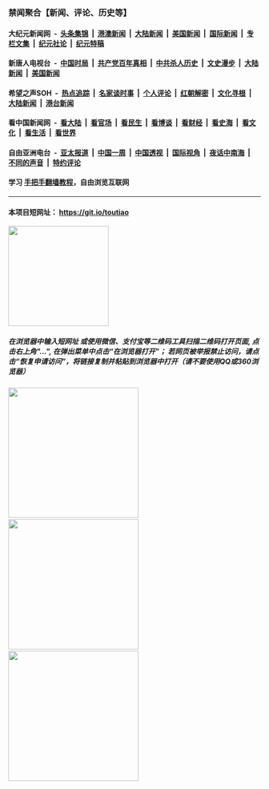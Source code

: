 ### 禁闻聚合【新闻、评论、历史等】

#### 大纪元新闻网 &nbsp;-&nbsp; [头条集锦](indexes/E头条集锦.md?t=02051701) &nbsp;|&nbsp; [港澳新闻](indexes/E港澳新闻.md?t=02051701)  &nbsp;|&nbsp; [大陆新闻](indexes/E大陆新闻.md?t=02051701) &nbsp;|&nbsp; [美国新闻](indexes/E美国新闻.md?t=02051701) &nbsp;|&nbsp; [国际新闻](indexes/E国际新闻.md?t=02051701) &nbsp;|&nbsp; [专栏文集](indexes/E专栏文集.md?t=02051701) &nbsp;|&nbsp; [纪元社论](indexes/E纪元社论.md?t=02051701) &nbsp;|&nbsp; [纪元特稿](indexes/E纪元特稿.md?t=02051701) 

#### 新唐人电视台 &nbsp;-&nbsp; [中国时局](indexes/N中国时局.md?t=02051701) &nbsp;|&nbsp; [共产党百年真相](indexes/N共产党百年真相.md?t=02051701) &nbsp;|&nbsp; [中共杀人历史](indexes/N中共杀人历史.md?t=02051701) &nbsp;|&nbsp; [文史漫步](indexes/N文史漫步.md?t=02051701) &nbsp;|&nbsp; [大陆新闻](indexes/N大陆新闻.md?t=02051701) &nbsp;|&nbsp; [美国新闻](indexes/N美国新闻.md?t=02051701)

#### 希望之声SOH &nbsp;-&nbsp; [热点追踪](indexes/H热点追踪.md?t=02051701) &nbsp;|&nbsp; [名家谈时事](indexes/H名家谈时事.md?t=02051701) &nbsp;|&nbsp; [个人评论](indexes/H个人评论.md?t=02051701)  &nbsp;|&nbsp; [红朝解密](indexes/H红朝解密.md?t=02051701) &nbsp;|&nbsp; [文化寻根](indexes/H文化寻根.md?t=02051701) &nbsp;|&nbsp; [大陆新闻](indexes/H大陆新闻.md?t=02051701) &nbsp;|&nbsp; [港台新闻](indexes/H港台新闻.md?t=02051701)

#### 看中国新闻网 &nbsp;-&nbsp; [看大陆](indexes/S看大陆.md?t=02051701) &nbsp;|&nbsp; [看官场](indexes/S看官场.md?t=02051701) &nbsp;|&nbsp; [看民生](indexes/S看民生.md?t=02051701)  &nbsp;|&nbsp; [看博谈](indexes/S看博谈.md?t=02051701) &nbsp;|&nbsp; [看财经](indexes/S看财经.md?t=02051701) &nbsp;|&nbsp; [看史海](indexes/S看史海.md?t=02051701) &nbsp;|&nbsp; [看文化](indexes/S看文化.md?t=02051701) &nbsp;|&nbsp; [看生活](indexes/S看生活.md?t=02051701) &nbsp;|&nbsp; [看世界](indexes/S看世界.md?t=02051701)

#### 自由亚洲电台 &nbsp;-&nbsp; [亚太报道](indexes/R亚太报道.md?t=02051701) &nbsp;|&nbsp; [中国一周](indexes/R中国一周.md?t=02051701) &nbsp;|&nbsp; [中国透视](indexes/R中国透视.md?t=02051701)  &nbsp;|&nbsp; [国际视角](indexes/R国际视角.md?t=02051701) &nbsp;|&nbsp; [夜话中南海](indexes/R夜话中南海.md?t=02051701) &nbsp;|&nbsp; [不同的声音](indexes/R不同的声音.md?t=02051701) &nbsp;|&nbsp; [特约评论](indexes/R特约评论.md?t=02051701)

#### 学习 [手把手翻墙教程](https://github.com/gfw-breaker/guides/wiki)，自由浏览互联网

----

#### 本项目短网址： https://git.io/toutiao
<img src="https://raw.githubusercontent.com/gfw-breaker/banned-news/master/scripts/img/qr.png" width="200px"/>  

##### 在浏览器中输入短网址 或使用微信、支付宝等二维码工具扫描二维码打开页面, 点击右上角"...", 在弹出菜单中点击“在浏览器打开”； 若网页被举报禁止访问，请点击“恢复申请访问”，将链接复制并粘贴到浏览器中打开（请不要使用QQ或360浏览器）

<img src="https://raw.githubusercontent.com/gfw-breaker/banned-news/master/scripts/img/1.png" width="260px"/> &nbsp; <img src="https://raw.githubusercontent.com/gfw-breaker/banned-news/master/scripts/img/2.png" width="260px"/> &nbsp; <img src="https://raw.githubusercontent.com/gfw-breaker/banned-news/master/scripts/img/3.png" width="260px"/>
